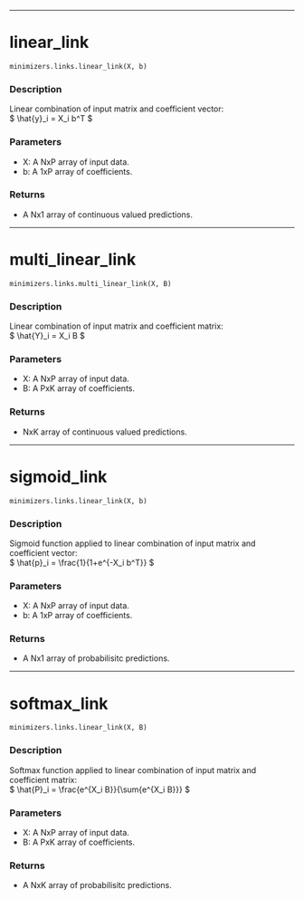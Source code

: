 ___
# linear_link
```
minimizers.links.linear_link(X, b)
```
### Description
Linear combination of input matrix and coefficient vector: <br>
$ \hat{y}_i = X_i b^T $
### Parameters
 - X: A NxP array of input data.
 - b: A 1xP array of coefficients.
 ### Returns
 - A Nx1 array of continuous valued predictions.

___
# multi_linear_link
```
minimizers.links.multi_linear_link(X, B)
```
### Description
Linear combination of input matrix and coefficient matrix: <br>
$ \hat{Y}_i = X_i B $
### Parameters
 - X: A NxP array of input data.
 - B: A PxK array of coefficients.
 ### Returns
 - NxK array of continuous valued predictions.

___
# sigmoid_link
```
minimizers.links.linear_link(X, b)
```
### Description
Sigmoid function applied to linear combination of input matrix and coefficient vector: <br>
$ \hat{p}_i = \frac{1}{1+e^{-X_i b^T}} $
### Parameters
 - X: A NxP array of input data.
 - b: A 1xP array of coefficients.
 ### Returns
 - A Nx1 array of probabilisitc predictions.

___
# softmax_link
```
minimizers.links.linear_link(X, B)
```
### Description
Softmax function applied to linear combination of input matrix and coefficient matrix: <br>
$ \hat{P}_i = \frac{e^{X_i B}}{\sum{e^{X_i B}}} $
### Parameters
 - X: A NxP array of input data.
 - B: A PxK array of coefficients.
 ### Returns
 - A NxK array of probabilisitc predictions.
